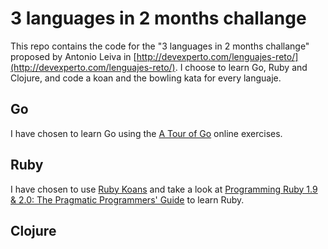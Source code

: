 # 3 languages in 2 months challange

This repo contains the code for the "3 languages in 2 months challange" proposed by Antonio Leiva in [http://devexperto.com/lenguajes-reto/](http://devexperto.com/lenguajes-reto/). I choose to learn Go, Ruby and Clojure, and code a koan and the bowling kata for every languaje.

## Go

I have chosen to learn Go using the [A Tour of Go](https://tour.golang.org) online exercises.

## Ruby

I have chosen to use [Ruby Koans](http://rubykoans.com/) and take a look at [Programming Ruby 1.9 & 2.0: The Pragmatic Programmers' Guide](https://www.amazon.es/Programming-Ruby-1-9-2-0-Programmers/dp/1937785491/ref=dp_ob_title_bk) to learn Ruby.

## Clojure
